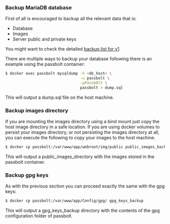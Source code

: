 ### Backup MariaDB database

First of all is encouraged to backup all the relevant data that is:
- Database
- Images
- Server public and private keys

You might want to check the detailed [backup list for v1](/hosting/backup-v1)

There are multiple ways to backup your database following there is an example using the passbolt container:
```bash
$ docker exec passbolt mysqldump -h <db_host> \
                                 -u passbolt \
                                 -pP4ssb0lt \
                                 passbolt > dump.sql
```

This will output a dump.sql file on the host machine.

### Backup images directory

If you are mounting the images directory using a bind mount just copy the host image directory in a safe location.
If you are using docker volumes to persist your images directory, or not persisting the images directory at all, you can execute the following to copy your images to the host machine.

```bash
$ docker cp passbolt:/var/www/app/webroot/img/public public_images_backup
```
This will output a public_images_directory with the images stored in the passbolt container.

### Backup gpg keys

As with the previous section you can proceed exactly the same with the gpg keys:

```bash
$ docker cp passbolt:/var/www/app/Config/gpg/ gpg_keys_backup
```

This will output a gpg_keys_backup directory with the contents of the gpg configuration folder of passbolt.
